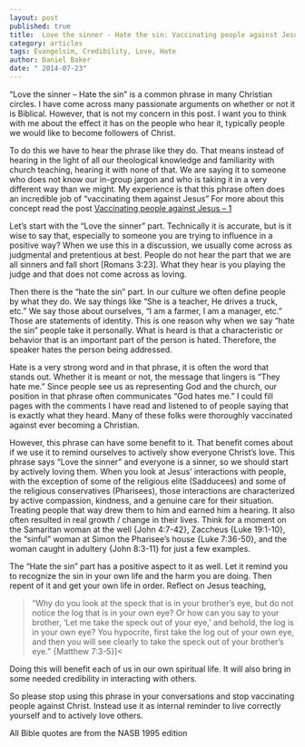 ```yaml
---
layout: post
published: true
title:  Love the sinner - Hate the sin: Vaccinating people against Jesus - 2
category: articles
tags: Evangelsim, Credibility, Love, Hate
author: Daniel Baker
date: " 2014-07-23"
---
```



“Love the sinner – Hate the sin” is a common phrase in many Christian circles. I have come across many passionate arguments on whether or not it is Biblical. However, that is not my concern in this post. I want you to think with me about the effect it has on the people who hear it, typically people we would like to become followers of Christ.

To do this we have to hear the phrase like they do. That means instead of hearing in the light of all our theological knowledge and familiarity with church teaching, hearing it with none of that. We are saying it to someone who does not know our in-group jargon and who is taking it in a very different way than we might. My experience is that this phrase often does an incredible job of “vaccinating them against Jesus” For more about this concept read the post   [Vaccinating people against Jesus – 1]( http://devotionalarticles.com/articles/2014/06/16/vaccinating-people-against-Jesus-1.html)  

Let’s start with the “Love the sinner” part. Technically it is accurate, but is it wise to say that, especially to someone you are trying to influence in a positive way? When we use this in a discussion, we usually come across as judgmental and pretentious at best. People do not hear the part that we are all sinners and fall short [Romans 3:23]. What they hear is you playing the judge and that does not come across as loving.

Then there is the “hate the sin” part. In our culture we often define people by what they do. We say things like “She is a teacher, He drives a truck, etc.” We say those about ourselves, “I am a farmer, I am a manager, etc.” Those are statements of identity. This is one reason why when we say “hate the sin” people take it personally. What is heard is that a characteristic or behavior that is an important part of the person is hated. Therefore, the speaker hates the person being addressed. 

Hate is a very strong word and in that phrase, it is often the word that stands out. Whether it is meant or not, the message that lingers is “They hate me.” Since people see us as representing God and the church, our position in that phrase often communicates “God hates me.” I could fill pages with the comments I have read and listened to of people saying that is exactly what they heard. Many of these folks were thoroughly vaccinated against ever becoming a Christian.

However, this phrase can have some benefit to it. That benefit comes about if we use it to remind ourselves to actively show everyone Christ’s love. This phrase says “Love the sinner” and everyone is a sinner, so we should start by actively loving them. When you look at Jesus’ interactions with people, with the exception of some of the religious elite (Sadducees) and some of the religious conservatives (Pharisees), those interactions are characterized by active compassion, kindness, and a genuine care for their situation. Treating people that way drew them to him and earned him a hearing. It also often resulted in real growth / change in their lives. Think for a moment on the Samaritan woman at the well {John 4:7-42}, Zaccheus {Luke 19:1-10}, the “sinful” woman at Simon the Pharisee’s house {Luke 7:36-50}, and the woman caught in adultery {John 8:3-11} for just a few examples.

The “Hate the sin” part has a positive aspect to it as well. Let it remind you to recognize the sin in your own life and the harm you are doing. Then repent of it and get your own life in order. Reflect on Jesus teaching, 
>“Why do you look at the speck that is in your brother’s eye, but do not notice the log that is in your own eye? Or how can you say to your brother, ‘Let me take the speck out of your eye,’ and behold, the log is in your own eye? You hypocrite, first take the log out of your own eye, and then you will see clearly to take the speck out of your brother’s eye.”
 {Matthew 7:3-5}]< 

Doing this will benefit each of us in our own spiritual life. It will also bring in some needed credibility in interacting with others.

So please stop using this phrase in your conversations and stop vaccinating people against Christ. Instead use it as internal reminder to live correctly yourself and to actively love others. 


All Bible quotes are from the NASB 1995 edition
